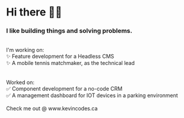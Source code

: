 # Hi there 👋😄

### I like building things and solving problems.
<br/>
I'm working on:
<br/>
✨ Feature development for a Headless CMS
<br/>
✨ A mobile tennis matchmaker, as the technical lead
<br/>
<br/>
<br/>
Worked on:
<br/>
✅ Component development for a no-code CRM
<br/>
✅ A management dashboard for IOT devices in a parking environment
<br/>
<br/>
Check me out @ www.kevincodes.ca

<!--
**5PK/5PK** is a ✨ _special_ ✨ repository because its `README.md` (this file) appears on your GitHub profile.

Here are some ideas to get you started:

- 🔭 I’m currently working on ...
- 🌱 I’m currently learning ...
- 👯 I’m looking to collaborate on ...
- 🤔 I’m looking for help with ...
- 💬 Ask me about ...
- 📫 How to reach me: ...
- 😄 Pronouns: ...
- ⚡ Fun fact: ...
-->
